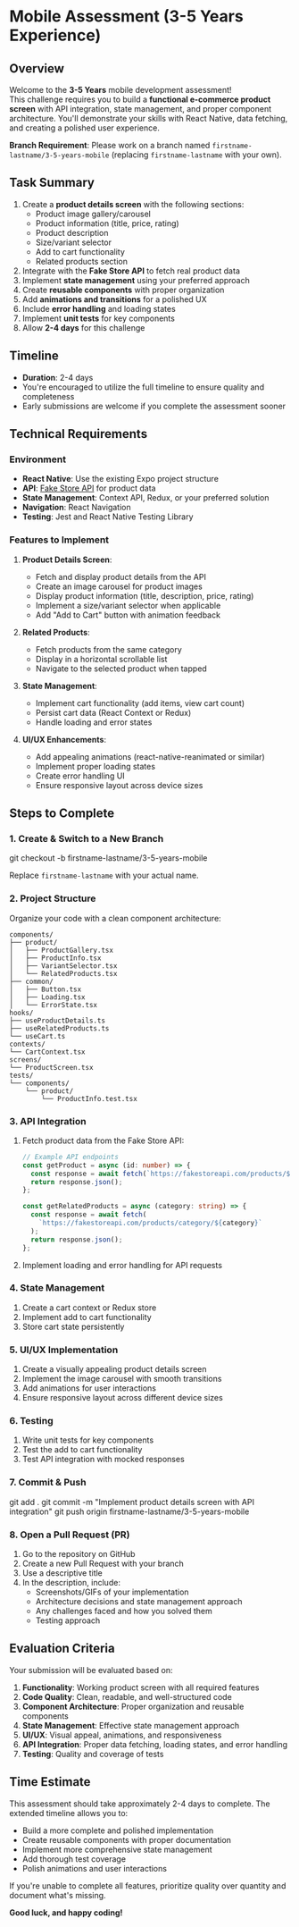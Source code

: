 # Mobile Assessment (3-5 Years Experience)

## Overview

Welcome to the **3-5 Years** mobile development assessment!  
This challenge requires you to build a **functional e-commerce product screen** with API integration, state management, and proper component architecture. You'll demonstrate your skills with React Native, data fetching, and creating a polished user experience.

**Branch Requirement**: Please work on a branch named `firstname-lastname/3-5-years-mobile` (replacing `firstname-lastname` with your own).

## Task Summary

1. Create a **product details screen** with the following sections:
   - Product image gallery/carousel
   - Product information (title, price, rating)
   - Product description
   - Size/variant selector
   - Add to cart functionality
   - Related products section
2. Integrate with the **Fake Store API** to fetch real product data
3. Implement **state management** using your preferred approach
4. Create **reusable components** with proper organization
5. Add **animations and transitions** for a polished UX
6. Include **error handling** and loading states
7. Implement **unit tests** for key components
8. Allow **2-4 days** for this challenge

## Timeline

- **Duration**: 2-4 days
- You're encouraged to utilize the full timeline to ensure quality and completeness
- Early submissions are welcome if you complete the assessment sooner

## Technical Requirements

### Environment

- **React Native**: Use the existing Expo project structure
- **API**: [Fake Store API](https://fakestoreapi.com/) for product data
- **State Management**: Context API, Redux, or your preferred solution
- **Navigation**: React Navigation
- **Testing**: Jest and React Native Testing Library

### Features to Implement

1. **Product Details Screen**:

   - Fetch and display product details from the API
   - Create an image carousel for product images
   - Display product information (title, description, price, rating)
   - Implement a size/variant selector when applicable
   - Add "Add to Cart" button with animation feedback

2. **Related Products**:

   - Fetch products from the same category
   - Display in a horizontal scrollable list
   - Navigate to the selected product when tapped

3. **State Management**:

   - Implement cart functionality (add items, view cart count)
   - Persist cart data (React Context or Redux)
   - Handle loading and error states

4. **UI/UX Enhancements**:
   - Add appealing animations (react-native-reanimated or similar)
   - Implement proper loading states
   - Create error handling UI
   - Ensure responsive layout across device sizes

## Steps to Complete

### 1. Create & Switch to a New Branch

git checkout -b firstname-lastname/3-5-years-mobile

Replace `firstname-lastname` with your actual name.

### 2. Project Structure

Organize your code with a clean component architecture:

```
components/
├── product/
│   ├── ProductGallery.tsx
│   ├── ProductInfo.tsx
│   ├── VariantSelector.tsx
│   └── RelatedProducts.tsx
├── common/
│   ├── Button.tsx
│   ├── Loading.tsx
│   └── ErrorState.tsx
hooks/
├── useProductDetails.ts
├── useRelatedProducts.ts
└── useCart.ts
contexts/
└── CartContext.tsx
screens/
└── ProductScreen.tsx
tests/
└── components/
    └── product/
        └── ProductInfo.test.tsx
```

### 3. API Integration

1. Fetch product data from the Fake Store API:

   ```typescript
   // Example API endpoints
   const getProduct = async (id: number) => {
     const response = await fetch(`https://fakestoreapi.com/products/${id}`);
     return response.json();
   };

   const getRelatedProducts = async (category: string) => {
     const response = await fetch(
       `https://fakestoreapi.com/products/category/${category}`
     );
     return response.json();
   };
   ```

2. Implement loading and error handling for API requests

### 4. State Management

1. Create a cart context or Redux store
2. Implement add to cart functionality
3. Store cart state persistently

### 5. UI/UX Implementation

1. Create a visually appealing product details screen
2. Implement the image carousel with smooth transitions
3. Add animations for user interactions
4. Ensure responsive layout across different device sizes

### 6. Testing

1. Write unit tests for key components
2. Test the add to cart functionality
3. Test API integration with mocked responses

### 7. Commit & Push

git add .
git commit -m "Implement product details screen with API integration"
git push origin firstname-lastname/3-5-years-mobile

### 8. Open a Pull Request (PR)

1. Go to the repository on GitHub
2. Create a new Pull Request with your branch
3. Use a descriptive title
4. In the description, include:
   - Screenshots/GIFs of your implementation
   - Architecture decisions and state management approach
   - Any challenges faced and how you solved them
   - Testing approach

## Evaluation Criteria

Your submission will be evaluated based on:

1. **Functionality**: Working product screen with all required features
2. **Code Quality**: Clean, readable, and well-structured code
3. **Component Architecture**: Proper organization and reusable components
4. **State Management**: Effective state management approach
5. **UI/UX**: Visual appeal, animations, and responsiveness
6. **API Integration**: Proper data fetching, loading states, and error handling
7. **Testing**: Quality and coverage of tests

## Time Estimate

This assessment should take approximately 2-4 days to complete. The extended timeline allows you to:

- Build a more complete and polished implementation
- Create reusable components with proper documentation
- Implement more comprehensive state management
- Add thorough test coverage
- Polish animations and user interactions

If you're unable to complete all features, prioritize quality over quantity and document what's missing.

**Good luck, and happy coding!**
